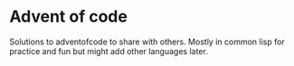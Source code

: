# Advent of code
Solutions to adventofcode to share with others.
Mostly in common lisp for practice and fun but might add other languages later.
